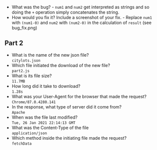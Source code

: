* What was the bug? - `num1` and `num2` get interpreted as strings and so doing the `+` operation simply concatenates the string.
* How would you fix it? Include a screenshot of your fix. - Replace `num1` with `(num1-0)` and `num2` with `(num2-0)` in the calculation of `result` (see bug_fix.png)

## Part 2
* What is the name of the new json file?  
`citylots.json`
* Which file initiated the download of the new file?  
  `part2.js`
* What is its file size?  
  `11.7MB`
* How long did it take to download?  
  `1.28s`
* What was your User-Agent for the browser that made the request?
  `Chrome/87.0.4280.141`
* In the response, what type of server did it come from?  
  `Apache`
* When was the file last modified?  
  `Tue, 26 Jan 2021 22:14:13 GMT`
* What was the Content-Type of the file  
  `application/json`
* Which method inside the initiating file made the request?  
  `fetchData`